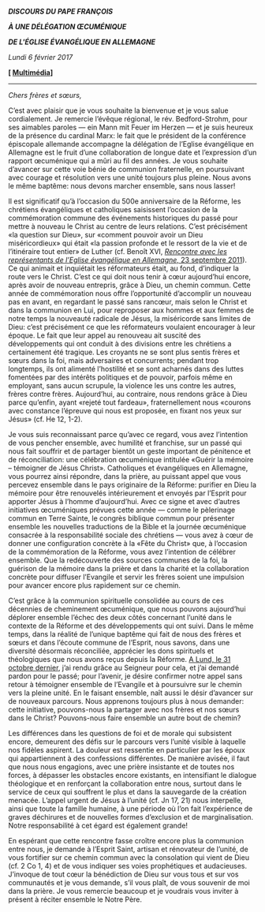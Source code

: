 ***DISCOURS DU PAPE FRANÇOIS***

***À UNE DÉLÉGATION ŒCUMÉNIQUE***

***DE L'ÉGLISE ÉVANGÉLIQUE EN ALLEMAGNE***

*Lundi 6 février 2017*

**\[ [Multimédia](http://w2.vatican.va/content/francesco/fr/events/event.dir.html/content/vaticanevents/fr/2017/2/6/chiesa-evangelica-germania.html)\]**

* * *

*Chers frères et sœurs,*

C’est avec plaisir que je vous souhaite la bienvenue et je vous salue cordialement. Je remercie l’évêque régional, le rév. Bedford-Strohm, pour ses aimables paroles — ein Mann mit Feuer im Herzen — et je suis heureux de la présence du cardinal Marx: le fait que le président de la conférence épiscopale allemande accompagne la délégation de l’Eglise évangélique en Allemagne est le fruit d’une collaboration de longue date et l’expression d’un rapport œcuménique qui a mûri au fil des années. Je vous souhaite d’avancer sur cette voie bénie de communion fraternelle, en poursuivant avec courage et résolution vers une unité toujours plus pleine. Nous avons le même baptême: nous devons marcher ensemble, sans nous lasser!

Il est significatif qu’à l’occasion du 500e anniversaire de la Réforme, les chrétiens évangéliques et catholiques saisissent l’occasion de la commémoration commune des événements historiques du passé pour mettre à nouveau le Christ au centre de leurs relations. C’est précisément «la question sur Dieu», sur «comment pouvoir avoir un Dieu miséricordieux» qui était «la passion profonde et le ressort de la vie et de l’itinéraire tout entier» de Luther (cf. Benoît XVI, [*Rencontre avec les représentants de l’Eglise évangélique en Allemagne,* 23 septembre 2011](http://w2.vatican.va/content/benedict-xvi/fr/speeches/2011/september/documents/hf_ben-xvi_spe_20110923_evangelical-church-erfurt.html)). Ce qui animait et inquiétait les réformateurs était, au fond, d’indiquer la route vers le Christ. C’est ce qui doit nous tenir à cœur aujourd’hui encore, après avoir de nouveau entrepris, grâce à Dieu, un chemin commun. Cette année de commémoration nous offre l’opportunité d’accomplir un nouveau pas en avant, en regardant le passé sans rancœur, mais selon le Christ et dans la communion en Lui, pour reproposer aux hommes et aux femmes de notre temps la nouveauté radicale de Jésus, la miséricorde sans limites de Dieu: c’est précisément ce que les réformateurs voulaient encourager à leur époque. Le fait que leur appel au renouveau ait suscité des développements qui ont conduit à des divisions entre les chrétiens a certainement été tragique. Les croyants ne se sont plus sentis frères et sœurs dans la foi, mais adversaires et concurrents; pendant trop longtemps, ils ont alimenté l’hostilité et se sont acharnés dans des luttes fomentées par des intérêts politiques et de pouvoir, parfois même en employant, sans aucun scrupule, la violence les uns contre les autres, frères contre frères. Aujourd’hui, au contraire, nous rendons grâce à Dieu parce qu’enfin, ayant «rejeté tout fardeau», fraternellement nous «courons avec constance l’épreuve qui nous est proposée, en fixant nos yeux sur Jésus» (cf. He 12, 1-2).

Je vous suis reconnaissant parce qu’avec ce regard, vous avez l’intention de vous pencher ensemble, avec humilité et franchise, sur un passé qui nous fait souffrir et de partager bientôt un geste important de pénitence et de réconciliation: une célébration œcuménique intitulée «Guérir la mémoire – témoigner de Jésus Christ». Catholiques et évangéliques en Allemagne, vous pourrez ainsi répondre, dans la prière, au puissant appel que vous percevez ensemble dans le pays originaire de la Réforme: purifier en Dieu la mémoire pour être renouvelés intérieurement et envoyés par l’Esprit pour apporter Jésus à l’homme d’aujourd’hui. Avec ce signe et avec d’autres initiatives œcuméniques prévues cette année — comme le pèlerinage commun en Terre Sainte, le congrès biblique commun pour présenter ensemble les nouvelles traductions de la Bible et la journée œcuménique consacrée à la responsabilité sociale des chrétiens — vous avez à cœur de donner une configuration concrète à la «Fête du Christ» que, à l’occasion de la commémoration de la Réforme, vous avez l’intention de célébrer ensemble. Que la redécouverte des sources communes de la foi, la guérison de la mémoire dans la prière et dans la charité et la collaboration concrète pour diffuser l’Evangile et servir les frères soient une impulsion pour avancer encore plus rapidement sur ce chemin.

C’est grâce à la communion spirituelle consolidée au cours de ces décennies de cheminement œcuménique, que nous pouvons aujourd’hui déplorer ensemble l’échec des deux côtés concernant l’unité dans le contexte de la Réforme et des développements qui ont suivi. Dans le même temps, dans la réalité de l’unique baptême qui fait de nous des frères et sœurs et dans l’écoute commune de l’Esprit, nous savons, dans une diversité désormais réconciliée, apprécier les dons spirituels et théologiques que nous avons reçus depuis la Réforme. [A Lund, le 31 octobre dernier](http://w2.vatican.va/content/francesco/fr/homilies/2016/documents/papa-francesco_20161031_omelia-svezia-lund.html), j’ai rendu grâce au Seigneur pour cela, et j’ai demandé pardon pour le passé; pour l’avenir, je désire confirmer notre appel sans retour à témoigner ensemble de l’Evangile et à poursuivre sur le chemin vers la pleine unité. En le faisant ensemble, naît aussi le désir d’avancer sur de nouveaux parcours. Nous apprenons toujours plus à nous demander: cette initiative, pouvons-nous la partager avec nos frères et nos sœurs dans le Christ? Pouvons-nous faire ensemble un autre bout de chemin?

Les différences dans les questions de foi et de morale qui subsistent encore, demeurent des défis sur le parcours vers l’unité visible à laquelle nos fidèles aspirent. La douleur est ressentie en particulier par les époux qui appartiennent à des confessions différentes. De manière avisée, il faut que nous nous engagions, avec une prière insistante et de toutes nos forces, à dépasser les obstacles encore existants, en intensifiant le dialogue théologique et en renforçant la collaboration entre nous, surtout dans le service de ceux qui souffrent le plus et dans la sauvegarde de la création menacée. L’appel urgent de Jésus à l’unité (cf. Jn 17, 21) nous interpelle, ainsi que toute la famille humaine, à une période où l’on fait l’expérience de graves déchirures et de nouvelles formes d’exclusion et de marginalisation. Notre responsabilité à cet égard est également grande!

En espérant que cette rencontre fasse croître encore plus la communion entre nous, je demande à l’Esprit Saint, artisan et rénovateur de l’unité, de vous fortifier sur ce chemin commun avec la consolation qui vient de Dieu (cf. 2 Co 1, 4) et de vous indiquer ses voies prophétiques et audacieuses. J’invoque de tout cœur la bénédiction de Dieu sur vous tous et sur vos communautés et je vous demande, s’il vous plaît, de vous souvenir de moi dans la prière. Je vous remercie beaucoup et je voudrais vous inviter à présent à réciter ensemble le Notre Père.